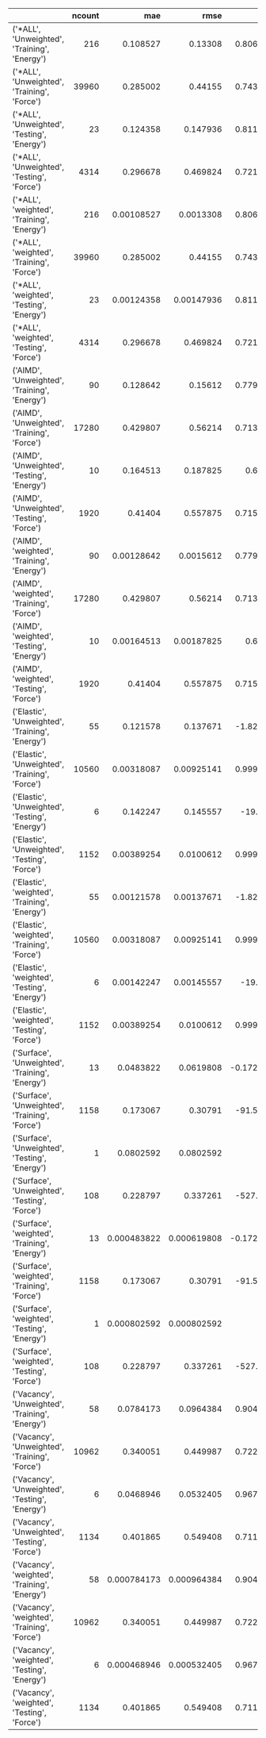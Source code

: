 |                                                 |   ncount |         mae |        rmse |         rsq |
|:------------------------------------------------|---------:|------------:|------------:|------------:|
| ('*ALL', 'Unweighted', 'Training', 'Energy')    |      216 | 0.108527    | 0.13308     |    0.806843 |
| ('*ALL', 'Unweighted', 'Training', 'Force')     |    39960 | 0.285002    | 0.44155     |    0.743973 |
| ('*ALL', 'Unweighted', 'Testing', 'Energy')     |       23 | 0.124358    | 0.147936    |    0.811193 |
| ('*ALL', 'Unweighted', 'Testing', 'Force')      |     4314 | 0.296678    | 0.469824    |    0.721103 |
| ('*ALL', 'weighted', 'Training', 'Energy')      |      216 | 0.00108527  | 0.0013308   |    0.806843 |
| ('*ALL', 'weighted', 'Training', 'Force')       |    39960 | 0.285002    | 0.44155     |    0.743973 |
| ('*ALL', 'weighted', 'Testing', 'Energy')       |       23 | 0.00124358  | 0.00147936  |    0.811193 |
| ('*ALL', 'weighted', 'Testing', 'Force')        |     4314 | 0.296678    | 0.469824    |    0.721103 |
| ('AIMD', 'Unweighted', 'Training', 'Energy')    |       90 | 0.128642    | 0.15612     |    0.779547 |
| ('AIMD', 'Unweighted', 'Training', 'Force')     |    17280 | 0.429807    | 0.56214     |    0.713373 |
| ('AIMD', 'Unweighted', 'Testing', 'Energy')     |       10 | 0.164513    | 0.187825    |    0.6676   |
| ('AIMD', 'Unweighted', 'Testing', 'Force')      |     1920 | 0.41404     | 0.557875    |    0.715568 |
| ('AIMD', 'weighted', 'Training', 'Energy')      |       90 | 0.00128642  | 0.0015612   |    0.779547 |
| ('AIMD', 'weighted', 'Training', 'Force')       |    17280 | 0.429807    | 0.56214     |    0.713373 |
| ('AIMD', 'weighted', 'Testing', 'Energy')       |       10 | 0.00164513  | 0.00187825  |    0.6676   |
| ('AIMD', 'weighted', 'Testing', 'Force')        |     1920 | 0.41404     | 0.557875    |    0.715568 |
| ('Elastic', 'Unweighted', 'Training', 'Energy') |       55 | 0.121578    | 0.137671    |   -1.82164  |
| ('Elastic', 'Unweighted', 'Training', 'Force')  |    10560 | 0.00318087  | 0.00925141  |    0.999732 |
| ('Elastic', 'Unweighted', 'Testing', 'Energy')  |        6 | 0.142247    | 0.145557    |  -19.827    |
| ('Elastic', 'Unweighted', 'Testing', 'Force')   |     1152 | 0.00389254  | 0.0100612   |    0.999083 |
| ('Elastic', 'weighted', 'Training', 'Energy')   |       55 | 0.00121578  | 0.00137671  |   -1.82164  |
| ('Elastic', 'weighted', 'Training', 'Force')    |    10560 | 0.00318087  | 0.00925141  |    0.999732 |
| ('Elastic', 'weighted', 'Testing', 'Energy')    |        6 | 0.00142247  | 0.00145557  |  -19.827    |
| ('Elastic', 'weighted', 'Testing', 'Force')     |     1152 | 0.00389254  | 0.0100612   |    0.999083 |
| ('Surface', 'Unweighted', 'Training', 'Energy') |       13 | 0.0483822   | 0.0619808   |   -0.172087 |
| ('Surface', 'Unweighted', 'Training', 'Force')  |     1158 | 0.173067    | 0.30791     |  -91.5559   |
| ('Surface', 'Unweighted', 'Testing', 'Energy')  |        1 | 0.0802592   | 0.0802592   | -inf        |
| ('Surface', 'Unweighted', 'Testing', 'Force')   |      108 | 0.228797    | 0.337261    | -527.083    |
| ('Surface', 'weighted', 'Training', 'Energy')   |       13 | 0.000483822 | 0.000619808 |   -0.172087 |
| ('Surface', 'weighted', 'Training', 'Force')    |     1158 | 0.173067    | 0.30791     |  -91.5559   |
| ('Surface', 'weighted', 'Testing', 'Energy')    |        1 | 0.000802592 | 0.000802592 | -inf        |
| ('Surface', 'weighted', 'Testing', 'Force')     |      108 | 0.228797    | 0.337261    | -527.083    |
| ('Vacancy', 'Unweighted', 'Training', 'Energy') |       58 | 0.0784173   | 0.0964384   |    0.904431 |
| ('Vacancy', 'Unweighted', 'Training', 'Force')  |    10962 | 0.340051    | 0.449987    |    0.722744 |
| ('Vacancy', 'Unweighted', 'Testing', 'Energy')  |        6 | 0.0468946   | 0.0532405   |    0.967534 |
| ('Vacancy', 'Unweighted', 'Testing', 'Force')   |     1134 | 0.401865    | 0.549408    |    0.711452 |
| ('Vacancy', 'weighted', 'Training', 'Energy')   |       58 | 0.000784173 | 0.000964384 |    0.904431 |
| ('Vacancy', 'weighted', 'Training', 'Force')    |    10962 | 0.340051    | 0.449987    |    0.722744 |
| ('Vacancy', 'weighted', 'Testing', 'Energy')    |        6 | 0.000468946 | 0.000532405 |    0.967534 |
| ('Vacancy', 'weighted', 'Testing', 'Force')     |     1134 | 0.401865    | 0.549408    |    0.711452 |